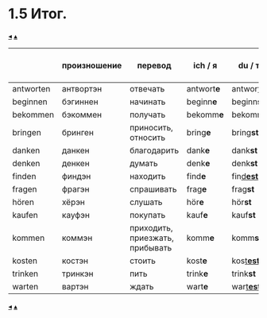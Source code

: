 # 1.5 Итог.

[&#9666;](./01.4_er_sie_es.md) [&#9652;](../../index.md)

| | произношение | перевод | ich / я | du / ты | er, sie, es / он, она, оно |
|-|--------------|---------|---------|---------|----------------------------|
| antworten	| антвортэн | отвечать              | antwort**e** | antwor<u>t<b>est</b></u> | antwor<u>t<b>et</b></u> |                   
| beginnen	| бэгиннен  | начинать              | beginn**e**  | beginn**st**          | beginn**t**          |
| bekommen	| бэкоммен  | получать              | bekomm**e**  | bekomm**st**          | bekomm**t**          |
| bringen	| бринген   | приносить, относить   | bring**e**   | bring**st**           | bring**t**           |
| danken	| данкен    | благодарить           | dank**e**    | dank**st**            | dank**t**            |
| denken	| денкен    | думать                | denk**e**    | denk**st**            | denk**t**            |
| finden	| финдэн    | находить              | find**e**    | fin<u>d**est**</u>    | fin<u>d**et**</u>    |
| fragen	| фрагэн    | спрашивать            | frag**e**    | frag**st**            | frag**t**            |
| hören	    | хёрэн     | слушать               | hör**e**     | hör**st**             | hör**t**             |
| kaufen	| кауфэн    | покупать              | kauf**e**    | kauf**st**            | kauf**t**            |
| kommen	| коммэн    | приходить, приезжать, прибывать | komm**e**    | komm**st**  | komm**t**            |
| kosten	| костэн    | стоить                | kost**e**    | kos<u>t**est**</u>    | kos<u>t**et**</u>    |
| trinken	| тринкэн   | пить                  | trink**e**   | trink**st**           | trink**t**           |
| warten	| вартэн    | ждать                 | wart**e**    | war<u>t**est**</u>    | war<u>t**et**</u>    |

[&#9666;](./01.4_er_sie_es.md) [&#9652;](../../index.md)





